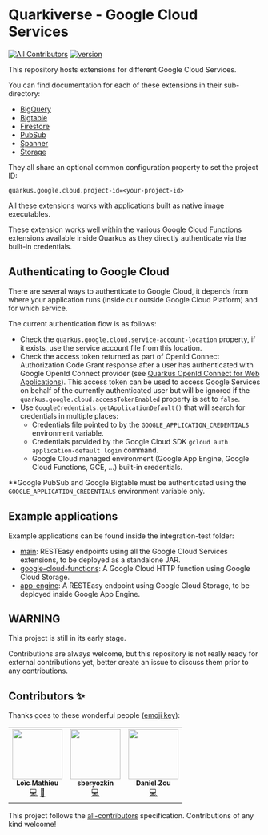 # Quarkiverse - Google Cloud Services
[![All Contributors](https://img.shields.io/badge/all_contributors-1-orange.svg?style=flat-square)](#contributors-) [![version](https://img.shields.io/maven-central/v/io.quarkiverse.googlecloudservices/quarkus-google-cloud-bigquery-parent)](https://repo1.maven.org/maven2/io/quarkiverse/googlecloudservices/)

This repository hosts extensions for different Google Cloud Services.

You can find documentation for each of these extensions in their sub-directory:
- [BigQuery](bigquery)
- [Bigtable](bigtable)
- [Firestore](firestore)
- [PubSub](pubsub)
- [Spanner](spanner)
- [Storage](storage)

They all share an optional common configuration property to set the project ID:
```
quarkus.google.cloud.project-id=<your-project-id>
```

All these extensions works with applications built as native image executables.

These extension works well within the various Google Cloud Functions extensions available inside Quarkus as they directly authenticate via the built-in credentials.

## Authenticating to Google Cloud

There are several ways to authenticate to Google Cloud, 
it depends from where your application runs (inside our outside Google Cloud Platform) and for which service.

The current authentication flow is as follows:
- Check the `quarkus.google.cloud.service-account-location` property, if it exists, use the service account file from this location.
- Check the access token returned as part of OpenId Connect Authorization Code Grant response after a user has authenticated with
  Google OpenId Connect provider (see [Quarkus OpenId Connect for Web Applications](https://quarkus.io/guides/security-openid-connect-web-authentication)).
  This access token can be used to access Google Services on behalf of the currently authenticated user
  but will be ignored if the `quarkus.google.cloud.accessTokenEnabled` property is set to `false`.
- Use `GoogleCredentials.getApplicationDefault()` that will search for credentials in multiple places:
    - Credentials file pointed to by the `GOOGLE_APPLICATION_CREDENTIALS` environment variable.
    - Credentials provided by the Google Cloud SDK `gcloud auth application-default login` command.
    - Google Cloud managed environment (Google App Engine, Google Cloud Functions, GCE, ...) built-in credentials.
    
**Google PubSub and Google Bigtable must be authenticated using the `GOOGLE_APPLICATION_CREDENTIALS` environment variable only.
    
## Example applications

Example applications can be found inside the integration-test folder:
- [main](integration-tests/main): RESTEasy endpoints using all the Google Cloud Services extensions, to be deployed as a standalone JAR.
- [google-cloud-functions](integration-tests/google-cloud-functions): A Google Cloud HTTP function using Google Cloud Storage. 
- [app-engine](integration-tests/app-engine): A RESTEasy endpoint using Google Cloud Storage, to be deployed inside Google App Engine.
    
## WARNING

This project is still in its early stage.

Contributions are always welcome, but this repository is not really ready for external contributions yet, better create an issue
to discuss them prior to any contributions.

## Contributors ✨

Thanks goes to these wonderful people ([emoji key](https://allcontributors.org/docs/en/emoji-key)):

<!-- ALL-CONTRIBUTORS-LIST:START - Do not remove or modify this section -->
<!-- prettier-ignore-start -->
<!-- markdownlint-disable -->
<table>
  <tr>
    <td align="center"><a href="https://www.loicmathieu.fr"><img src="https://avatars2.githubusercontent.com/u/1819009?v=4" width="100px;" alt=""/><br /><sub><b>Loïc Mathieu</b></sub></a><br /><a href="https://github.com/quarkiverse/quarkiverse-google-cloud-services/commits?author=loicmathieu" title="Code">💻</a> <a href="#maintenance-loicmathieu" title="Maintenance">🚧</a></td>
    <td align="center"><a href="https://github.com/sberyozkin"><img src="https://avatars3.githubusercontent.com/u/467639?v=4" width="100px;" alt=""/><br /><sub><b>sberyozkin</b></sub></a><br /><a href="https://github.com/quarkiverse/quarkiverse-google-cloud-services/commits?author=sberyozkin" title="Code">💻</a></td>
    <td align="center"><a href="https://github.com/dzou"><img src="https://avatars1.githubusercontent.com/u/3209274?v=4" width="100px;" alt=""/><br /><sub><b>Daniel Zou</b></sub></a><br /><a href="https://github.com/quarkiverse/quarkiverse-google-cloud-services/commits?author=dzou" title="Code">💻</a></td>
  </tr>
</table>

<!-- markdownlint-enable -->
<!-- prettier-ignore-end -->
<!-- ALL-CONTRIBUTORS-LIST:END -->

This project follows the [all-contributors](https://github.com/all-contributors/all-contributors) specification. Contributions of any kind welcome!
